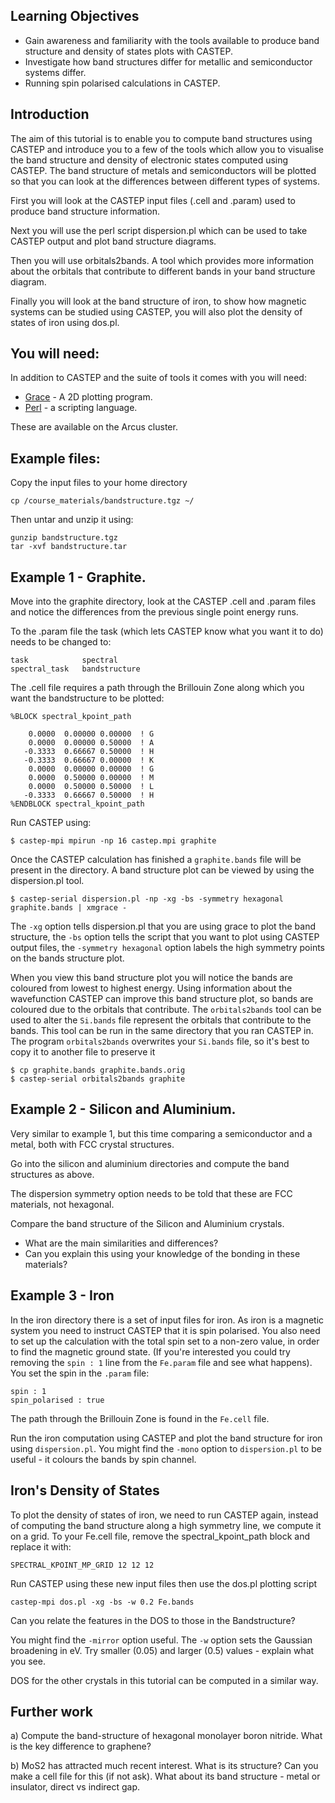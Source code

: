 ## Learning Objectives
* Gain awareness and familiarity with the tools available to produce band structure and density of states plots with CASTEP.
* Investigate how band structures differ for metallic and semiconductor systems differ.
* Running spin polarised calculations in CASTEP.


## Introduction
The aim of this tutorial is to enable you to compute band structures using CASTEP and introduce you to a few of the tools which allow you to visualise the band structure and density of electronic states computed using CASTEP.  The band structure of metals and semiconductors will be plotted so that you can look at the differences between different types of systems.

First you will look at the CASTEP input files (.cell and .param) used to produce band structure information. 

Next you will use the perl script dispersion.pl which can be used to take CASTEP output and plot band structure diagrams.

Then you will use orbitals2bands. A tool which provides more information about the orbitals that contribute to different bands in your band structure diagram.

Finally you will look at the band structure of iron, to show how magnetic systems can be studied using CASTEP, you will also plot the density of states of iron using dos.pl.

## You will need:
In addition to CASTEP and the suite of tools it comes with you will need:

* [Grace](http://plasma-gate.weizmann.ac.il/Grace/)  - A 2D plotting program.
* [Perl](http://www.perl.org) - a scripting language.

These are available on the Arcus cluster.

## Example files:
Copy the input files to your home directory

```
cp /course_materials/bandstructure.tgz ~/
```

Then untar and unzip it using:

```
gunzip bandstructure.tgz 
tar -xvf bandstructure.tar 
```
## Example 1 - Graphite.
Move into the graphite directory, look at the CASTEP .cell and .param files and notice the differences from the previous single point energy runs.

To the .param file the task (which lets CASTEP know what you want it to do) needs to be changed to:
```
task            spectral
spectral_task   bandstructure
```

The .cell file requires a path through the Brillouin Zone along which you want the bandstructure to be plotted:

```
%BLOCK spectral_kpoint_path

    0.0000  0.00000 0.00000  ! G
    0.0000  0.00000 0.50000  ! A
   -0.3333  0.66667 0.50000  ! H
   -0.3333  0.66667 0.00000  ! K
    0.0000  0.00000 0.00000  ! G
    0.0000  0.50000 0.00000  ! M
    0.0000  0.50000 0.50000  ! L
   -0.3333  0.66667 0.50000  ! H
%ENDBLOCK spectral_kpoint_path 
```
Run CASTEP using:

```
$ castep-mpi mpirun -np 16 castep.mpi graphite 
```
Once the CASTEP calculation has finished a `graphite.bands` file will be present in the directory.  A band structure plot can be viewed by using the dispersion.pl tool.

```
$ castep-serial dispersion.pl -np -xg -bs -symmetry hexagonal graphite.bands | xmgrace -
```
The `-xg` option tells dispersion.pl that you are using grace to plot the band structure, the `-bs` option tells the script that you want to plot using CASTEP output files, the `-symmetry hexagonal` option labels the high symmetry points on the bands structure plot.

When you view this band structure plot you will notice the bands are coloured from lowest to highest energy. Using information about the wavefunction CASTEP can improve this band structure plot, so bands are coloured due to the orbitals that contribute. The `orbitals2bands` tool can be used to alter the `Si.bands` file represent the orbitals that contribute to the bands.  This tool can be run in the same directory that you ran CASTEP in.
The program `orbitals2bands` overwrites your `Si.bands` file, so it's best to copy it to another file to preserve it

```
$ cp graphite.bands graphite.bands.orig 
$ castep-serial orbitals2bands graphite
```


## Example 2 - Silicon and Aluminium.
Very similar to example 1, but this time comparing a semiconductor and a metal, both with FCC crystal structures.

Go into the silicon and aluminium directories and compute the band structures as above.

The dispersion symmetry option needs to be told that these are FCC materials, not hexagonal.

Compare the band structure of the Silicon and Aluminium crystals.

* What are the main similarities and differences?
* Can you explain this using your knowledge of the bonding in these materials?

## Example 3 - Iron

In the iron directory there is a set of input files for iron. As iron is a magnetic system you need to instruct CASTEP that it is spin polarised.  You also need to set up the calculation with the total spin set to a non-zero value, in order to find the magnetic ground state. (If you're interested you could try removing the `spin : 1` line from the `Fe.param` file and see what happens).  You set the spin in the `.param` file:

```
spin : 1
spin_polarised : true
```
The path through the Brillouin Zone is found in the `Fe.cell` file.

Run the iron computation using CASTEP and plot the band structure for iron using `dispersion.pl`.  You might find the `-mono` option to `dispersion.pl` to be useful - it colours the bands by spin channel.

## Iron's Density of States

To plot the density of states of iron, we need to run CASTEP again, instead of computing the band structure along a high symmetry line, we compute it on a grid.  To your Fe.cell file, remove the spectral_kpoint_path block and replace it with:

```
SPECTRAL_KPOINT_MP_GRID 12 12 12
```

Run CASTEP using these new input files then use the dos.pl plotting script

```
castep-mpi dos.pl -xg -bs -w 0.2 Fe.bands
```

Can you relate the features in the DOS to those in the Bandstructure?

You might find the `-mirror` option useful. The `-w` option sets the Gaussian broadening in eV. Try smaller (0.05) and larger (0.5) values - explain what you see.

DOS for the other crystals in this tutorial can be computed in a similar way.


## Further work

a) Compute the band-structure of hexagonal monolayer boron nitride. What is the key difference to graphene?

b) MoS2 has attracted much recent interest. What is its structure? Can you make a cell file for this (if not ask). What about its band structure - metal or insulator, direct vs indirect gap.


